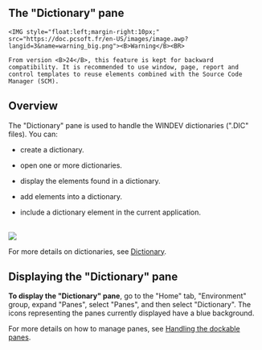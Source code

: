 
## The "Dictionary" pane
			

<DIV class="specObsolete">
	<IMG style="float:left;margin-right:10px;" src="https://doc.pcsoft.fr/en-US/images/image.awp?langid=3&name=warning_big.png"><B>Warning</B><BR>
	From version <B>24</B>, this feature is kept for backward compatibility. It is recommended to use window, page, report and control templates to reuse elements combined with the Source Code Manager (SCM).  
</DIV><a name="NOTE1"></a>
<a name="NOTE1_1"></a>


## Overview
<a name="overview_ELTTEXTE000108"></a>
The "Dictionary" pane is used to handle the WINDEV dictionaries (".DIC" files). You can:

- create a dictionary.

- open one or more dictionaries.

- display the elements found in a dictionary.

- add elements into a dictionary.

- include a dictionary element in the current application.



<br>![](https://doc.pcsoft.fr/en-US/images/image.awp?langid=3&name=VoletDictionnaire.gif)


For more details on dictionaries, see [Dictionary](../Editeurs/2023002.md).

<a name="NOTE2"></a>
<a name="NOTE2_1"></a>


## Displaying the "Dictionary" pane
<a name="displaying_the_dictionary_pane_ELTTEXTE000132"></a>
**To display the "Dictionary" pane**, go to the "Home" tab, "Environment" group, expand "Panes", select "Panes", and then select "Dictionary". The icons representing the panes currently displayed have a blue background.

For more details on how to manage panes, see [Handling the dockable panes](../Editeurs/2027001.md).


